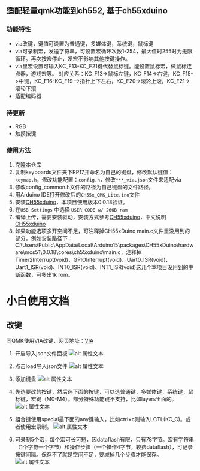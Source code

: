 ## 适配轻量qmk功能到ch552, 基于ch55xduino

### 功能特性

* via改键，键值可设置为普通键，多媒体键，系统键，鼠标键
* via可录制宏，发送字符串，可设置宏循环次数1-254，最大值时255时为无限循环。再次按宏停止，发宏不影响其他按键操作。
* via里宏设置可输入KC_F13-KC_F21键代替鼠标键。能设置鼠标宏，做鼠标连点器，游戏宏等。
  对应关系：KC_F13->鼠标左键，KC_F14->右键，KC_F15->中键，KC_F16-KC_F19—>指针上下左右，KC_F20->滚轮上滚，KC_F21->滚轮下滚
* 适配编码器

### 待更新

* RGB
* 触摸按键

### 使用方法

1. 克隆本仓库
2. 复制keyboards文件夹下RP17并命名为自己的键盘，修改默认键值：`keymap.h`，修改功能配置：`config.h`，修改`***_via.json`文件来适配via
3. 修改config_common.h文件的路径为自己键盘的文件路径。
4. 用Arduino IDE打开修改后的`CH55x_QMK_Lite.ino`文件
5. 安装[CH55xduino](https://github.com/DeqingSun/ch55xduino)，本项目使用版本0.0.18验证。
6. 在`USB Settings` 中选择 `USER CODE w/ 266B ram`
7. 编译上传，需要安装驱动，安装方式参考[CH55xduino](https://github.com/DeqingSun/ch55xduino)，中文说明[CH55xduino](https://github.com/lbtrobit/ch55xduino)
8. 如果功能选项多开空间不足，可注释掉CH55xDuino main.c文件里没用到的部分，例如安装路径下：C:\Users\Public\AppData\Local\Arduino15\packages\CH55xDuino\hardware\mcs51\0.0.18\cores\ch55xduino\main.c，注释掉Timer2Interrupt(void)、GPIOInterrupt(void)、Uart0_ISR(void)、Uart1_ISR(void)、INT0_ISR(void)、INT1_ISR(void)这几个本项目没用到的中断函数，可多出1k rom。


# 小白使用文档

## 改键

同QMK使用VIA改键，网页地址：[VIA](https://usevia.app/)

1. 开启导入json文件面板
  ![alt 属性文本](image/改键1.png)

2. 点击load导入json文件
  ![alt 属性文本](image/改键2.png)

3. 添加键盘
   ![alt 属性文本](image/改键3.png)

4. 先选要改的按键，然后选下面的按键，可以选普通键，多媒体键，系统键，鼠标键，宏键（M0-M4）。部分特殊功能键不支持，比如layers里面的。
   ![alt 属性文本](image/改键4.png)

5. 组合键使用special最下面的any键输入，比如ctrl+c则输入LCTL(KC_C)。或者使用宏录制。
   ![alt 属性文本](image/qmkmod键.png)
   
6. 可录制5个宏，每个宏可长可短，因dataflash有限，只有78字节。宏有字符串（1个字符一个字节）和操作步骤（一个操作4字节，较费dataflash），可记录按键间隔。保存不了就是空间不足，要减掉几个步骤才能保存。
   ![alt 属性文本](image/宏.png)
   